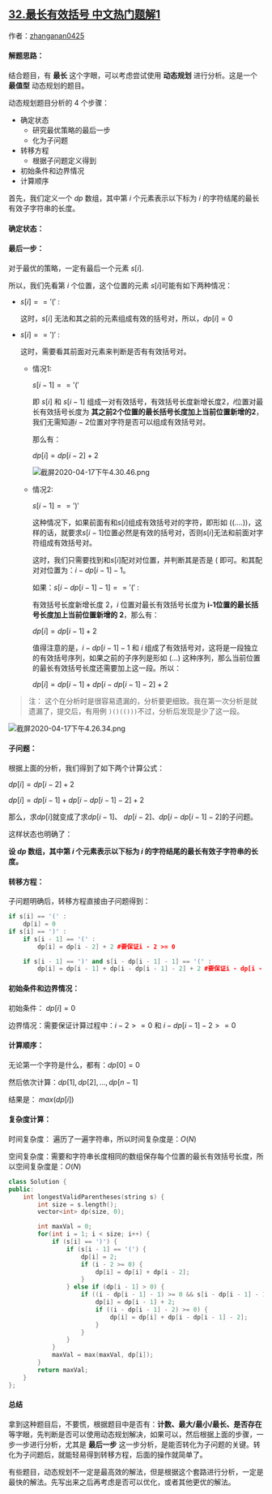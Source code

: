 ## [32.最长有效括号 中文热门题解1](https://leetcode.cn/problems/longest-valid-parentheses/solutions/100000/dong-tai-gui-hua-si-lu-xiang-jie-c-by-zhanganan042)

作者：[zhanganan0425](https://leetcode.cn/u/zhanganan0425)
#### 解题思路：
结合题目，有 **最长** 这个字眼，可以考虑尝试使用 **动态规划** 进行分析。这是一个 **最值型** 动态规划的题目。

动态规划题目分析的 4 个步骤：

- 确定状态
  - 研究最优策略的最后一步
  - 化为子问题
- 转移方程
  - 根据子问题定义得到
- 初始条件和边界情况
- 计算顺序

首先，我们定义一个 $dp$ 数组，其中第 $i$ 个元素表示以下标为 $i$ 的字符结尾的最长有效子字符串的长度。

#### 确定状态：
#### 最后一步：

对于最优的策略，一定有最后一个元素 $s[i]$.

所以，我们先看第 $i$ 个位置，这个位置的元素 $s[i]$可能有如下两种情况：

- $s[i] == '('$ :

    这时，$s[i]$ 无法和其之前的元素组成有效的括号对，所以，$dp[i] = 0$

- $s[i] == ')'$ :
    
    这时，需要看其前面对元素来判断是否有有效括号对。

    - 情况1:

        $s[i - 1] == '('$ 

        即 $s[i]$ 和 $s[i - 1]$ 组成一对有效括号，有效括号长度新增长度2，$i$位置对最长有效括号长度为  **其之前2个位置的最长括号长度加上当前位置新增的2**，我们无需知道$i-2$位置对字符是否可以组成有效括号对。

        那么有：

        $dp[i] = dp[i - 2] + 2$

        ![截屏2020-04-17下午4.30.46.png](https://pic.leetcode-cn.com/6f176074b305e1571da1ab74839d22436be5fba22b592d618d531ac79dae8a7a-%E6%88%AA%E5%B1%8F2020-04-17%E4%B8%8B%E5%8D%884.30.46.png)

    - 情况2:

        $s[i - 1] == ')'$ 

        这种情况下，如果前面有和$s[i]$组成有效括号对的字符，即形如 $( (....) )$，这样的话，就要求$s[i - 1]$位置必然是有效的括号对，否则$s[i]$无法和前面对字符组成有效括号对。

        这时，我们只需要找到和$s[i]$配对对位置，并判断其是否是 $($ 即可。和其配对对位置为：$i - dp[i - 1] - 1$。

        如果：$s[i - dp[i - 1] - 1] == '('$ :

        有效括号长度新增长度 2，$i$ 位置对最长有效括号长度为 **i-1位置的最长括号长度加上当前位置新增的 2**，那么有：

        $dp[i] = dp[i - 1] + 2$

        值得注意的是，$i - dp[i - 1] - 1$  和  $i$  组成了有效括号对，这将是一段独立的有效括号序列，如果之前的子序列是形如 $(...)$ 这种序列，那么当前位置的最长有效括号长度还需要加上这一段。所以：

        $dp[i] = dp[i - 1] + dp[i - dp[i - 1] - 2] + 2$

> 注： 这个在分析时是很容易遗漏的，分析要更细致。我在第一次分析是就遗漏了，提交后，有用例 `)()(()))`不过，分析后发现是少了这一段。

        
![截屏2020-04-17下午4.26.34.png](https://pic.leetcode-cn.com/6e07ddaac3b703cba03a9ea8438caf1407c4834b7b1e4c8ec648c34f2833a3b9-%E6%88%AA%E5%B1%8F2020-04-17%E4%B8%8B%E5%8D%884.26.34.png)

#### 子问题：

根据上面的分析，我们得到了如下两个计算公式：

$dp[i] = dp[i - 2] + 2$

$dp[i] = dp[i - 1] + dp[i - dp[i - 1] - 2] + 2$

那么，求$dp[i]$就变成了求$dp[i - 1]$、 $dp[i - 2]$、$dp[i - dp[i - 1] - 2]$的子问题。

这样状态也明确了：

**设 $dp$ 数组，其中第 $i$ 个元素表示以下标为 $i$ 的字符结尾的最长有效子字符串的长度。**

#### 转移方程：

子问题明确后，转移方程直接由子问题得到：


```C++ []
if s[i] == '(' :
    dp[i] = 0
if s[i] == ')' :
    if s[i - 1] == '(' :
        dp[i] = dp[i - 2] + 2 #要保证i - 2 >= 0

    if s[i - 1] == ')' and s[i - dp[i - 1] - 1] == '(' :
        dp[i] = dp[i - 1] + dp[i - dp[i - 1] - 2] + 2 #要保证i - dp[i - 1] - 2 >= 0
```

#### 初始条件和边界情况：

初始条件： $dp[i] = 0$

边界情况：需要保证计算过程中：$i - 2 >= 0$ 和 $i - dp[i - 1] - 2 >= 0$

#### 计算顺序：

无论第一个字符是什么，都有：$dp[0] = 0$

然后依次计算：$dp[1], dp[2], ..., dp[n - 1]$

结果是： $max(dp[i])$

#### 复杂度计算：

时间复杂度： 遍历了一遍字符串，所以时间复杂度是：$O(N)$

空间复杂度：需要和字符串长度相同的数组保存每个位置的最长有效括号长度，所以空间复杂度是：$O(N)$


```C++ []
class Solution {
public:
    int longestValidParentheses(string s) {
        int size = s.length();
        vector<int> dp(size, 0);

        int maxVal = 0;
        for(int i = 1; i < size; i++) {
            if (s[i] == ')') {
                if (s[i - 1] == '(') {
                    dp[i] = 2;
                    if (i - 2 >= 0) {
                        dp[i] = dp[i] + dp[i - 2];
                    }
                } else if (dp[i - 1] > 0) {
                    if ((i - dp[i - 1] - 1) >= 0 && s[i - dp[i - 1] - 1] == '(') {
                        dp[i] = dp[i - 1] + 2;
                        if ((i - dp[i - 1] - 2) >= 0) {
                            dp[i] = dp[i] + dp[i - dp[i - 1] - 2];
                        }
                    }
                }
            }
            maxVal = max(maxVal, dp[i]);
        }
        return maxVal;
    }
};
```


#### 总结

拿到这种题目后，不要慌，根据题目中是否有：**计数、最大/最小/最长、是否存在** 等字眼，先判断是否可以使用动态规划解决，如果可以，然后根据上面的步骤，一步一步进行分析，尤其是 **最后一步** 这一步分析，是能否转化为子问题的关键。转化为子问题后，就能轻易得到转移方程，后面的操作就简单了。

有些题目，动态规划不一定是最高效的解法，但是根据这个套路进行分析，一定是最快的解法。先写出来之后再考虑是否可以优化，或者其他更优的解法。